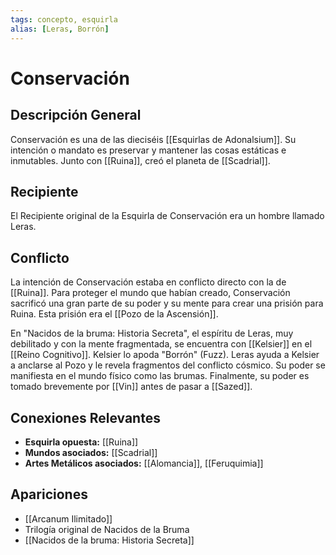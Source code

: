 ```yaml
---
tags: concepto, esquirla
alias: [Leras, Borrón]
---
```


# Conservación

## Descripción General
Conservación es una de las dieciséis [[Esquirlas de Adonalsium]]. Su intención o mandato es preservar y mantener las cosas estáticas e inmutables. Junto con [[Ruina]], creó el planeta de [[Scadrial]].

## Recipiente
El Recipiente original de la Esquirla de Conservación era un hombre llamado Leras.

## Conflicto
La intención de Conservación estaba en conflicto directo con la de [[Ruina]]. Para proteger el mundo que habían creado, Conservación sacrificó una gran parte de su poder y su mente para crear una prisión para Ruina. Esta prisión era el [[Pozo de la Ascensión]].

En "Nacidos de la bruma: Historia Secreta", el espíritu de Leras, muy debilitado y con la mente fragmentada, se encuentra con [[Kelsier]] en el [[Reino Cognitivo]]. Kelsier lo apoda "Borrón" (Fuzz). Leras ayuda a Kelsier a anclarse al Pozo y le revela fragmentos del conflicto cósmico. Su poder se manifiesta en el mundo físico como las brumas. Finalmente, su poder es tomado brevemente por [[Vin]] antes de pasar a [[Sazed]].

## Conexiones Relevantes
* **Esquirla opuesta:** [[Ruina]]
* **Mundos asociados:** [[Scadrial]]
* **Artes Metálicos asociados:** [[Alomancia]], [[Feruquimia]]

## Apariciones
* [[Arcanum Ilimitado]]
* Trilogía original de Nacidos de la Bruma
* [[Nacidos de la bruma: Historia Secreta]]
